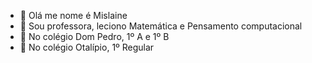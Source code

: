 - 👋 Olá me nome é Mislaine
- 👀 Sou professora, leciono Matemática e Pensamento computacional
- 🌱 No colégio Dom Pedro, 1º A e 1º B
- 💞️ No colégio Otalípio, 1º Regular
